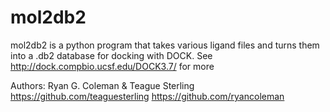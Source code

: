mol2db2
=======

mol2db2 is a python program that takes various ligand files and turns them into a .db2 database for docking with DOCK.
See http://dock.compbio.ucsf.edu/DOCK3.7/ for more

Authors: Ryan G. Coleman & Teague Sterling
https://github.com/teaguesterling
https://github.com/ryancoleman
